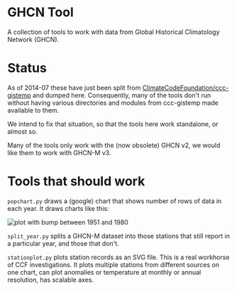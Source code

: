 # GHCN Tool

A collection of tools to work with data from Global Historical
Climatology Network (GHCN).

# Status

As of 2014-07 these have just been split from
[ClimateCodeFoundation/ccc-gistemp](ClimateCodeFoundation/ccc-gistemp)
and dumped here. Consequently, many of the tools don't run without
having various directories and modules from ccc-gistemp made available
to them.

We intend to fix that situation, so that the tools here work
standalone, or almost so.

Many of the tools only work with the (now obsolete) GHCN v2, we
would like them to work with GHCN-M v3.

# Tools that should work

`popchart.py` draws a (google) chart that shows number of rows of
data in each year. It draws charts like this:

![plot with bump between 1951 and 1980](http://chart.apis.google.com/chart?chxt=x,y,x&chds=1,10000&chd=t:336,364,388,401,417,438,458,499,530,578,614,710,776,950,1059,1147,1198,1286,1336,1380,1426,1461,1515,1577,1613,1649,1681,1782,1836,1891,1927,1984,2017,2064,2119,2132,2155,2158,2197,2185,2227,2264,2305,2338,2368,2397,2460,2474,2476,2510,2563,2646,2684,2717,2725,2764,2826,2857,2900,2929,2944,3002,3036,3075,3096,3127,3165,3225,3338,3474,3599,4049,4266,4366,4426,4447,4508,4506,4545,4581,4637,4812,4900,4992,5019,5155,5202,5209,5234,5273,5253,5185,5194,5267,5246,5206,5139,5127,5117,5073,5031,4936,4849,4783,4754,4716,4667,4558,4564,4467,4187,3413,3290,3094,3057,2973,2995,2957,2948,2960,2936,2731,2753,2732,2762,2633,2601,2574,2582,2591,2588,2579,2519,2332,2015&chxp=2,50&chxr=0,1880,2014,10|1,0,10000&chco=6611cc&chbh=a,0,2&chs=440x330&cht=bvg&chxl=2:|year+(CE)&chdl=step2.v2 "popularity of years in ccc-gistemp records")

`split_year.py` splits a GHCN-M dataset into those stations
that still report in a particular year, and those that don't.

`stationplot.py` plots station records as an SVG file. This is a
real workhorse of CCF investigations. It plots multiple stations
from different sources on one chart, can plot anomalies or temperature
at monthly or annual resolution, has scalable axes.

